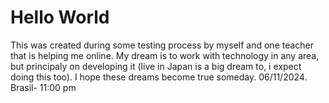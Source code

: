 # Hello World

This was created during some testing process by myself and one teacher that is helping me online.
My dream is to work with technology in any area, but principaly on developing it (live in Japan is a big dream to, i expect doing this too).
I hope these dreams become true someday.
06/11/2024. Brasil- 11:00 pm
